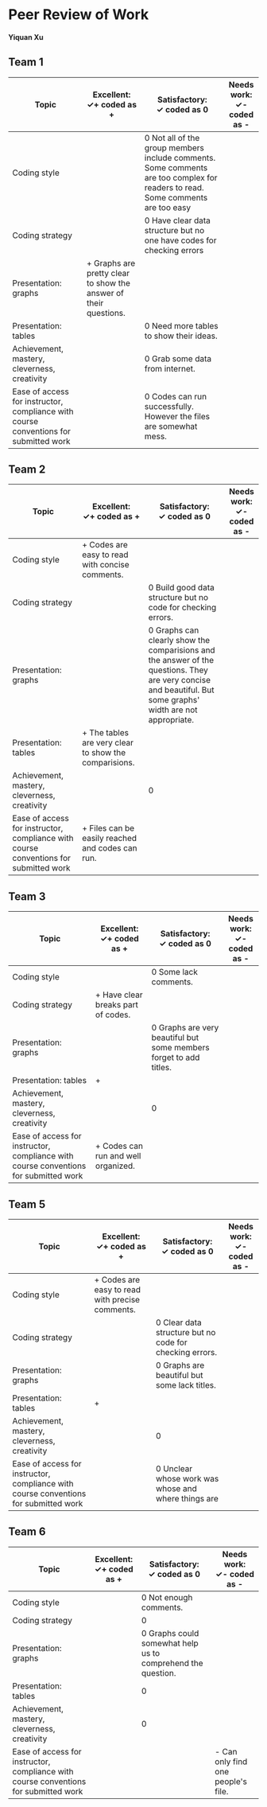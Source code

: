 # Peer Review of Work
#### **Yiquan Xu**

## **Team 1**

Topic| Excellent: <br> ✓+ coded as +  | Satisfactory: <br> ✓ coded as 0  |Needs work: <br> ✓- coded as - |
|--------|---|---|---|
|Coding style| | 0 Not all of the group members include comments. Some comments are too complex for readers to read. Some comments are too easy | |
|Coding strategy| | 0 Have clear data structure but no one have codes for checking errors | |
|Presentation: graphs| + Graphs are pretty clear to show the answer of their questions. | | |
|Presentation: tables| | 0 Need more tables to show their ideas. | |
|Achievement, mastery, cleverness, creativity| | 0 Grab some data from internet. | |
|Ease of access for instructor, compliance with course conventions for submitted work| | 0 Codes can run successfully. However the files are somewhat mess. | |

## **Team 2**

Topic| Excellent: <br> ✓+ coded as +  | Satisfactory: <br> ✓ coded as 0  |Needs work: <br> ✓- coded as - |
|--------|---|---|---|
|Coding style| + Codes are easy to read with concise comments. | | |
|Coding strategy| | 0 Build good data structure but no code for checking errors. | |
|Presentation: graphs| | 0 Graphs can clearly show the comparisions and the answer of the questions. They are very concise and beautiful. But some graphs' width are not appropriate.  | | 
|Presentation: tables| + The tables are very clear to show the comparisions.| | |
|Achievement, mastery, cleverness, creativity| | 0 | |
|Ease of access for instructor, compliance with course conventions for submitted work| + Files can be easily reached and codes can run.| | |

## **Team 3**

Topic| Excellent: <br> ✓+ coded as +  | Satisfactory: <br> ✓ coded as 0  |Needs work: <br> ✓- coded as - |
|--------|---|---|---|
|Coding style| | 0 Some lack comments. | |
|Coding strategy| + Have clear breaks part of codes.  | | |
|Presentation: graphs| | 0 Graphs are very beautiful but some members forget to add titles. | | 
|Presentation: tables| + | | |
|Achievement, mastery, cleverness, creativity| | 0 | |
|Ease of access for instructor, compliance with course conventions for submitted work| + Codes can run and well organized.| | |

## **Team 5**

Topic| Excellent: <br> ✓+ coded as +  | Satisfactory: <br> ✓ coded as 0  |Needs work: <br> ✓- coded as - |
|--------|---|---|---|
|Coding style| + Codes are easy to read with precise comments. | | |
|Coding strategy| | 0 Clear data structure but no code for checking errors. | |
|Presentation: graphs| | 0 Graphs are beautiful but some lack titles. | |
|Presentation: tables| + | | |
|Achievement, mastery, cleverness, creativity| | 0 | |
|Ease of access for instructor, compliance with course conventions for submitted work| | 0 Unclear whose work was whose and where things are | |

## **Team 6**

Topic| Excellent: <br> ✓+ coded as +  | Satisfactory: <br> ✓ coded as 0  |Needs work: <br> ✓- coded as - |
|--------|---|---|---|
|Coding style| | 0 Not enough comments. | |
|Coding strategy| | 0 | |
|Presentation: graphs| | 0 Graphs could somewhat help us to comprehend the question. | |
|Presentation: tables| | 0 | |
|Achievement, mastery, cleverness, creativity| | 0 | |
|Ease of access for instructor, compliance with course conventions for submitted work| | | - Can only find one people's file.|


